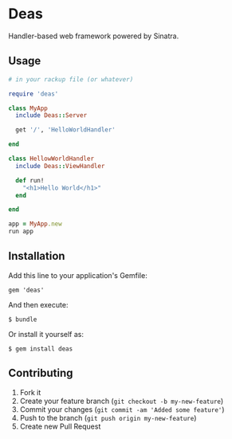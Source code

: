 # Deas

Handler-based web framework powered by Sinatra.

## Usage

```ruby
# in your rackup file (or whatever)

require 'deas'

class MyApp
  include Deas::Server

  get '/', 'HelloWorldHandler'

end

class HellowWorldHandler
  include Deas::ViewHandler

  def run!
    "<h1>Hello World</h1>"
  end

end

app = MyApp.new
run app
```

## Installation

Add this line to your application's Gemfile:

    gem 'deas'

And then execute:

    $ bundle

Or install it yourself as:

    $ gem install deas

## Contributing

1. Fork it
2. Create your feature branch (`git checkout -b my-new-feature`)
3. Commit your changes (`git commit -am 'Added some feature'`)
4. Push to the branch (`git push origin my-new-feature`)
5. Create new Pull Request

